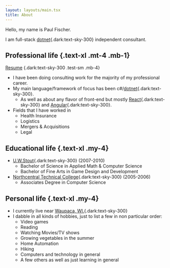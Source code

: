 ```yaml
---
layout: layouts/main.tsx
title: About
---
```


Hello, my name is Paul Fischer.

I am full-stack [dotnet](https://dotnet.microsoft.com){.dark:text-sky-300} independent consultant.

## Professional life {.text-xl .mt-4 .mb-1}
[Resume](/Web-PaulFischerResume.pdf) {.dark:text-sky-300 .test-sm .mb-4}

+ I have been doing consulting work for the majority of my professional career.
+ My main language/framework of focus has been c#/[dotnet](https://dotnet.microsoft.com){.dark:text-sky-300}.
  - As well as about any flavor of front-end but mostly [React](https://react.dev/){.dark:text-sky-300} and [Angular](https://angular.io/){.dark:text-sky-300}.
+ Fields that I have worked in
  - Health Insurance
  - Logistics
  - Mergers & Acquisitions
  - Legal

## Educational life {.text-xl .my-4}

+ [U.W.Stout](https://www.uwstout.edu/){.dark:text-sky-300} (2007-2010)
  - Bachelor of Science in Applied Math & Computer Science
  - Bachelor of Fine Arts in Game Design and Development
+ [Northcentral Technical College](https://www.ntc.edu/){.dark:text-sky-300} (2005-2006)
  - Associates Degree in Computer Science


## Personal life {.text-xl .my-4}

+ I currently live near [Waupaca, WI.](https://en.wikipedia.org/wiki/Waupaca,_Wisconsin){.dark:text-sky-300}
+ I dabble in all kinds of hobbies, just to list a few in non particular order:
  - Video games
  - Reading
  - Watching Movies/TV shows
  - Growing vegetables in the summer
  - Home Automation
  - Hiking
  - Computers and technology in general
  - A few others as well as just learning in general